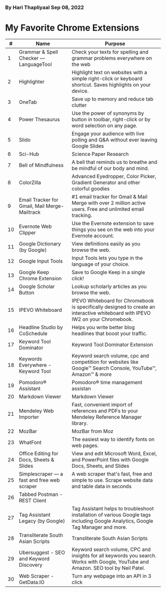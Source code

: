 ### By Hari Thapliyaal Sep 08, 2022

# My Favorite Chrome Extensions

| # | Name | Purpose |
| --- | --------------- | ---------------------------- |
| 1 | Grammar & Spell Checker — LanguageTool | Check your texts for spelling and grammar problems everywhere on the web |
| 2 | Highlighter | Highlight text on websites with a simple right-click or keyboard shortcut. Saves highlights on your device. |
| 3 | OneTab | Save up to memory and reduce tab clutter |
| 4 | Power Thesaurus | Use the power of synonyms by button in toolbar, right-click or by word selection on any page. |
| 5 | Slido | Engage your audience with live polling and Q&A without ever leaving Google Slides |
| 6 | Sci-Hub | Science Paper Research |
| 7 | Bell of Mindfulness | A bell that reminds us to breathe and be mindful of our body and mind. |
| 8 | ColorZilla | Advanced Eyedropper, Color Picker, Gradient Generator and other colorful goodies |
| 9 | Email Tracker for Gmail, Mail Merge-Mailtrack | #1 email tracker for Gmail & Mail Merge with over 2 million active users. Free and unlimited email tracking. |
| 10 | Evernote Web Clipper | Use the Evernote extension to save things you see on the web into your Evernote account. |
| 11 | Google Dictionary (by Google) | View definitions easily as you browse the web. |
| 12 | Google Input Tools | Input Tools lets you type in the language of your choice. |
| 13 | Google Keep Chrome Extension | Save to Google Keep in a single click! |
| 14 | Google Scholar Button | Lookup scholarly articles as you browse the web. |
| 15 | IPEVO Whiteboard | IPEVO Whiteboard for Chromebook is specifically designed to create an interactive whiteboard with IPEVO IW2 on your Chromebook. |
| 16 | Headline Studio by CoSchedule | Helps you write better blog headlines that boost your traffic. |
| 17 | Keyword Tool Dominator | Keyword Tool Dominator Extension |
| 18 | Keywords Everywhere - Keyword Tool | Keyword search volume, cpc and competition for websites like Google™ Search Console, YouTube™, Amazon™ & more |
| 19 | Pomodoro® Assistant | Pomodoro® time management assistan |
| 20 | Markdown Viewer | Markdown Viewer |
| 21 | Mendeley Web Importer | Fast, convenient import of references and PDFs to your Mendeley Reference Manager library. |
| 22 | MozBar | MozBar from Moz |
| 23 | WhatFont | The easiest way to identify fonts on web pages. | 
| 24 | Office Editing for Docs, Sheets & Slides | View and edit Microsoft Word, Excel, and PowerPoint files with Google Docs, Sheets, and Slides |
| 25 | Simplescraper — a fast and free web scraper | A web scraper that's fast, free and simple to use. Scrape website data and table data in seconds |
| 26 | Tabbed Postman - REST Client | |
| 27 | Tag Assistant Legacy (by Google) | Tag Assistant helps to troubleshoot installation of various Google tags including Google Analytics, Google Tag Manager and more. |
| 28 | Transliterate South Asian Scripts | Transliterate South Asian Scripts |
| 29 | Ubersuggest - SEO and Keyword Discovery | Keyword search volume, CPC and insights for all keywords you search. Works with Google, YouTube and Amazon. SEO tool by Neil Patel. |
| 30 | Web Scraper - GetData.IO | Turn any webpage into an API in 3 click |